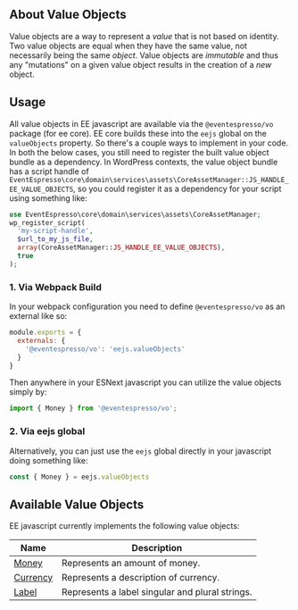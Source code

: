 ## About Value Objects
Value objects are a way to represent a _value_ that is not based on identity.  Two value objects are equal when they have the same value, not necessarily being the same _object_. Value objects are _immutable_ and thus any "mutations" on a given value object results in the creation of a _new_ object.

## Usage

All value objects in EE javascript are available via the `@eventespresso/vo` package (for ee core).  EE core builds these into the `eejs` global on the `valueObjects` property.  So there's a couple ways to implement in your code.  In both the below cases, you still need to register the built value object bundle as a dependency.  In WordPress contexts, the value object bundle has a script handle of `EventEspresso\core\domain\services\assets\CoreAssetManager::JS_HANDLE_EE_VALUE_OBJECTS`, so you could register it as a dependency for your script using something like:

```php
use EventEspresso\core\domain\services\assets\CoreAssetManager;
wp_register_script(
  'my-script-handle',
  $url_to_my_js_file,
  array(CoreAssetManager::JS_HANDLE_EE_VALUE_OBJECTS),
  true
);
```

### 1. Via Webpack Build

In  your webpack configuration you need to define `@eventespresso/vo` as an external like so:

```js
module.exports = {
  externals: {
    '@eventespresso/vo': 'eejs.valueObjects'
  }
}
```
Then anywhere in your ESNext javascript you can utilize the value objects simply by:

```js
import { Money } from '@eventespresso/vo';
```

### 2. Via eejs global

Alternatively, you can just use the `eejs` global directly in your javascript doing something like:

```js
const { Money } = eejs.valueObjects
```

## Available Value Objects
EE javascript currently implements the following value objects:

| Name | Description |
| ------- | ------------------- |
[Money](money.md) | Represents an amount of money.
[Currency](currency.md) | Represents a description of currency.
[Label](label.md) | Represents a label singular and plural strings.